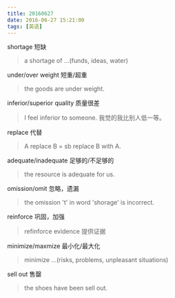 ```yaml
---
title: 20160627
date: 2016-06-27 15:21:00
tags: [英语]
---
```

shortage 短缺
> a shortage of ...(funds, ideas, water)

under/over weight 短重/超重
> the goods are under weight.

inferior/superior quality 质量很差
> I feel inferior to someone. 我觉的我比别人低一等。

replace 代替
> A replace B = sb replace B with A.

<!--more-->

adequate/inadequate 足够的/不足够的
> the resource is adequate for us.

omission/omit 忽略，遗漏
> the omission 't' in word 'shorage' is incorrect.

reinforce 巩固，加强
> refinforce evidence 提供证据

minimize/maxmize 最小化/最大化
> minimize ...(risks, problems, unpleasant situations)

sell out 售罄
> the shoes have been sell out.


